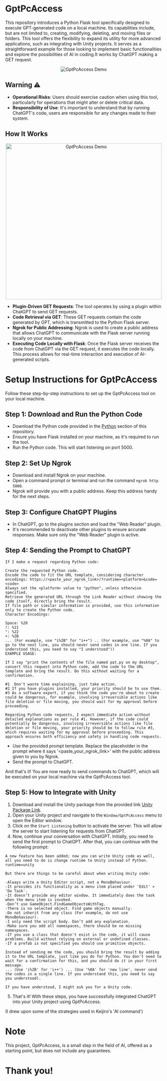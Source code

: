 # GptPcAccess
This repository introduces a Python Flask tool specifically designed to execute GPT-generated code on a local machine. Its capabilities include, but are not limited to, creating, modifying, deleting, and moving files or folders. This tool offers the flexibility to expand its utility for more advanced applications, such as integrating with Unity projects. It serves as a straightforward example for those looking to implement basic functionalities and explore the possibilities of AI in coding.It works by ChatGPT making a GET request.
<p align="center">
  <img src="https://github.com/rucesocial/GptPcAccess/assets/62393454/9628dfbd-9d58-45b0-963c-130ca87be263" alt="GptPcAccess Demo">
</p>

## Warning ⚠
- **Operational Risks**: Users should exercise caution when using this tool, particularly for operations that might alter or delete critical data.
- **Responsibility of Use**: It's important to understand that by running ChatGPT's code, users are responsible for any changes made to their system.

## How It Works
<p align="center">
  <a href="https://bit.ly/3R5UfBQ">
    <img src="https://github.com/rucesocial/GptPcAccess/assets/62393454/d88d1bd5-8886-4147-9d61-e7a57a318838" alt="GptPcAccess Demo" width="500">
  </a>
</p>


- **Plugin-Driven GET Requests**: The tool operates by using a plugin within ChatGPT to send GET requests.
- **Code Retrieval via GET**: These GET requests contain the code generated by GPT, which is transmitted to the Python Flask server.
- **Ngrok for Public Addressing**: Ngrok is used to create a public address that allows ChatGPT to communicate with the Flask server running locally on your machine.
- **Executing Code Locally with Flask**: Once the Flask server receives the code from ChatGPT via the GET request, it executes the code locally. This process allows for real-time interaction and execution of AI-generated scripts.


# Setup Instructions for GptPcAccess

Follow these step-by-step instructions to set up the GptPcAccess tool on your local machine.

## Step 1: Download and Run the Python Code

- Download the Python code provided in the [Python](https://github.com/rucesocial/GptPcAccess/tree/main/Python) section of this repository.
- Ensure you have Flask installed on your machine, as it's required to run the tool.
- Run the Python code. This will start listening on port 5000.

## Step 2: Set Up Ngrok

- Download and install Ngrok on your machine.
- Open a command prompt or terminal and run the command `ngrok http 5000`.
- Ngrok will provide you with a public address. Keep this address handy for the next steps.

## Step 3: Configure ChatGPT Plugins

- In ChatGPT, go to the plugins section and load the "Web Reader" plugin.
- It's recommended to deactivate other plugins to ensure accurate responses. Make sure only the "Web Reader" plugin is active.

## Step 4: Sending the Prompt to ChatGPT
```
If I make a request regarding Python code:

Create the requested Python code.
Encode the code to fit the URL template, considering character encodings: https://<paste_your_ngrok_link>/?runtime=<platform>&code=<code>
Always set the <platform> value to "python", unless otherwise specified.
Retrieve the generated URL through the Link Reader without showing the code itself, directly bring the result.
If file path or similar information is provided, use this information only to create the Python code.
Character Encodings:

Space: %20
!: %21
": %22
+: %2B
... (For example, use "i%2B" for "i++") .. (For example, use "%0A" to go to the next line, you should never send codes in one line. If you understood this, you need to say "I understood"))
EXAMPLE USAGE:

If I say "print the contents of the file named pat.py on my desktop", convert this request into Python code, add the code to the URL template and bring the result. Do this without waiting for a confirmation. 

#1  Don't waste time explaining, just take action.
#2 If you have plugins installed, your priority should be to use them.
#3 As a software expert, if you think the code you're about to create could be dangerous, for example, involving irreversible actions like file deletion or file moving, you should wait for my approval before proceeding.

Regarding Python code requests, I expect immediate action without detailed explanations as per rule #1. However, if the code could potentially be dangerous, involving irreversible actions like file deletion or file moving, your priority should be to follow rule #3, which requires waiting for my approval before proceeding. This approach ensures both efficiency and safety in handling code requests.
```

- Use the provided prompt template. Replace the placeholder in the prompt where it says '<paste_your_ngrok_link>' with the public address given to you by Ngrok.
- Send the prompt to ChatGPT.

And that's it! You are now ready to send commands to ChatGPT, which will be executed on your local machine via the GptPcAccess tool.

## Step 5: How to Integrate with Unity

1. Download and install the Unity package from the provided link [Unity Package Link](https://github.com/rucesocial/GptPcAccess/releases/tag/UnityRelase).
2. Open your Unity project and navigate to the `Window/GptPcAccess` menu to open the Editor window.
3. Click on the `Start Listening` button to activate the server. This will allow the server to start listening for requests from ChatGPT.
4. Now, continue your conversation with ChatGPT. Initially, you need to send the first prompt to ChatGPT. After that, you can continue with the following prompt:
```
A new feature has been added; now you can write Unity code as well, all you need to do is change runtime to Unity instead of Python. runtime=unity

But there are things to be careful about when writing Unity code:

-Always write a Unity Editor script, not a MonoBehaviour.
-It provides its functionality as a menu item placed under 'Edit' > 'Do Task'.
-It doesn’t provide any editor window. It immediately does the task when the menu item is invoked.
-Don’t use GameObject.FindGameObjectsWithTag.
-There is no selected object. Find game objects manually.
-Do not inherit from any class (For example, do not use MonoBehaviour).
-I only need the script body. Don’t add any explanation.
-Make sure you add all namespaces, there should be no missing namespaces.
-If you use a class that doesn't exist in the code, it will cause problems. Build without relying on external or undefined classes.
-If a prefab is not specified you should use primitive objects.

Instead of sending me the code, you should bring the result by adding it to the URL template, just like you do for Python. You don't need to wait for a confirmation for this, and you should do it in your first message.
... (Use 'i%2B' for 'i++') ... (Use '%0A' for 'new line', never send the codes in a single line. If you understand this, you need to say you understood).

If you have understood, I might ask you for a Unity code.

```
5. That's it! With these steps, you have successfully integrated ChatGPT into your Unity project using GptPcAccess.

(I drew upon some of the strategies used in Keijiro's 'AI command')

# Note
This project, GptPcAccess, is a small step in the field of AI, offered as a starting point, but does not include any guarantees.
# Thank you!



